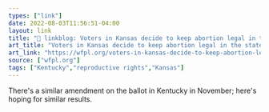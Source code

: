 ```yaml
---
types: ["link"]
date: 2022-08-03T11:56:51-04:00
layout: link
title: "🔗 linkblog: Voters in Kansas decide to keep abortion legal in the state, rejecting an amendment – 89.3 WFPL News Louisville'"
art_title: "Voters in Kansas decide to keep abortion legal in the state, rejecting an amendment – 89.3 WFPL News Louisville"
art_link: "https://wfpl.org/voters-in-kansas-decide-to-keep-abortion-legal-in-the-state-rejecting-an-amendment/"
source: ["wfpl.org"]
tags: ["Kentucky","reproductive rights","Kansas"]
---
```

There's a similar amendment on the ballot in Kentucky in November; here's hoping for similar results.
 
